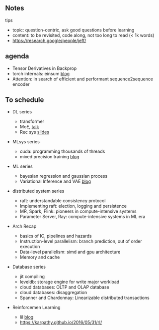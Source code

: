## Notes
tips
- topic: question-centric, ask good questions before learning
- content: to be revisited, code along, not too long to read (< 1k words)
- https://research.google/people/jeff/

## agenda
- Tensor Derivatives in Backprop
- torch internals: einsum [blog](https://rockt.ai/2018/04/30/einsum)
- Attention: in search of efficient and performant sequence2sequence encoder
## To schedule

- DL series
  - transformer
  - MoE, [talk](https://www.youtube.com/watch?v=v1zlvT2-4_Y)
  - Rec sys [slides](https://llmrecsys.github.io/)

- MLsys series
  - cuda: programming thousands of threads
  - mixed precision training [blog](https://tspeterkim.github.io/posts/mixed-precision-from-scratch)

- ML series
  - bayesian regression and gaussian process
  - Variational Inference and VAE [blog](https://mbernste.github.io/posts/variational_inference/)

- distributed system series
  - raft: understandable consistency protocol
  - Implementing raft: election, logging and persistence
  - MR, Spark, Flink: pioneers in compute-intensive systems
  - Parameter Server, Ray: compute-intensive systems in ML era

- Arch Recap
  - basics of IC, pipelines and hazards
  - Instruction-level parallelism: branch prediction, out of order execution
  - Data-level parallelism: simd and gpu architecture
  - Memory and cache

- Database series
  - jit compiling
  - leveldb: storage engine for write major workload
  - cloud databases: OLTP and OLAP database
  - cloud databases: disaggregation
  - Spanner and Chardonnay: Linearizable distributed transactions

- Reinforcemen Learning
    - lil [blog](https://lilianweng.github.io/posts/2018-02-19-rl-overview/)
    - https://karpathy.github.io/2016/05/31/rl/